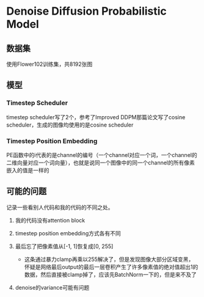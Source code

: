 # Denoise Diffusion Probabilistic Model

## 数据集

使用Flower102训练集，共8192张图



## 模型

### Timestep Scheduler

timestep scheduler写了2个，参考了Improved DDPM那篇论文写了cosine scheduler，生成的图像均使用的是cosine scheduler

### Timestep Position Embedding

PE函数中的i代表的是channel的编号（一个channel对应一个词，一个channel的二维向量对应一个词向量），也就是说同一个图像中的同一个channel的所有像素嵌入的值是一样的



## 可能的问题

记录一些看别人代码和我的代码的不同之处。

1. 我的代码没有attention block

2. timestep position embedding方式各有不同

3. 最后忘了把像素值从[-1, 1]恢复成[0, 255]
   - 这条通过暴力clamp再乘以255解决了，但是发现图像大部分区域变黑，怀疑是网络最后output的最后一层卷积产生了许多像素值的绝对值超出1的数据，然后直接被clamp掉了，应该先BatchNorm一下的，但是来不及了

4. denoise的variance可能有问题

   

   